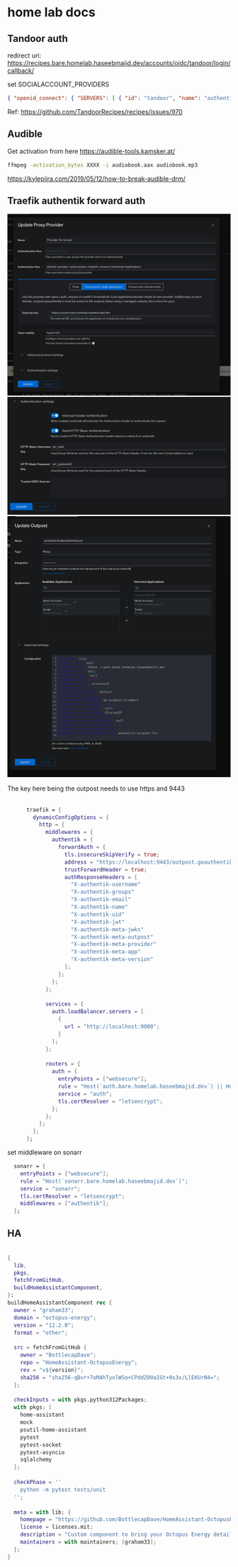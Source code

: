 # home lab docs

## Tandoor auth

redirect uri: https://recipes.bare.homelab.haseebmajid.dev/accounts/oidc/tandoor/login/callback/

set  SOCIALACCOUNT_PROVIDERS

```json
{ "openid_connect": { "SERVERS": [ { "id": "tandoor", "name": "authentik", "server_url": "https://auth.bare.homelab.haseebmajid.dev/application/o/tandoor/.well-known/openid-configuration", "token_auth_method": "client_secret_basic", "APP": { "client_id": "", "secret": "", }, } ] }}
```

Ref: https://github.com/TandoorRecipes/recipes/issues/970

## Audible

Get activation from here https://audible-tools.kamsker.at/

```bash
ffmpeg -activation_bytes XXXX -i audiobook.aax audiobook.mp3
```

https://kylepiira.com/2019/05/12/how-to-break-audible-drm/

## Traefik authentik forward auth

![forward-auth-sonarr.png](assets/imgs/forward-auth-sonarr.png)
![http-basic-auth.png](assets/imgs/http-basic-auth.png)
![update-outpost.png](assets/imgs/update-outpost.png)

The key here being the outpost needs to use https and 9443

```nix

      traefik = {
        dynamicConfigOptions = {
          http = {
            middlewares = {
              authentik = {
                forwardAuth = {
                  tls.insecureSkipVerify = true;
                  address = "https://localhost:9443/outpost.goauthentik.io/auth/traefik";
                  trustForwardHeader = true;
                  authResponseHeaders = [
                    "X-authentik-username"
                    "X-authentik-groups"
                    "X-authentik-email"
                    "X-authentik-name"
                    "X-authentik-uid"
                    "X-authentik-jwt"
                    "X-authentik-meta-jwks"
                    "X-authentik-meta-outpost"
                    "X-authentik-meta-provider"
                    "X-authentik-meta-app"
                    "X-authentik-meta-version"
                  ];
                };
              };
            };

            services = {
              auth.loadBalancer.servers = [
                {
                  url = "http://localhost:9000";
                }
              ];
            };

            routers = {
              auth = {
                entryPoints = ["websecure"];
                rule = "Host(`auth.bare.homelab.haseebmajid.dev`) || HostRegexp(`{subdomain:[a-z0-9]+}.bare.homelab.haseebmajid.com`) && PathPrefix(`/outpost.goauthentik.io/`)";
                service = "auth";
                tls.certResolver = "letsencrypt";
              };
            };
          };
        };
      };
```



set middleware on sonarr

````nix
  sonarr = {
    entryPoints = ["websecure"];
    rule = "Host(`sonarr.bare.homelab.haseebmajid.dev`)";
    service = "sonarr";
    tls.certResolver = "letsencrypt";
    middlewares = ["authentik"];
  };
````

## HA

````nix

{
  lib,
  pkgs,
  fetchFromGitHub,
  buildHomeAssistantComponent,
}:
buildHomeAssistantComponent rec {
  owner = "graham33";
  domain = "octopus-energy";
  version = "12.2.0";
  format = "other";

  src = fetchFromGitHub {
    owner = "BottlecapDave";
    repo = "HomeAssistant-OctopusEnergy";
    rev = "v${version}";
    sha256 = "sha256-qBvr+7oMAhTyxlWSo+CPddZ00aIGt+0s3x/LlEKUrN4=";
  };

  checkInputs = with pkgs.python312Packages;
  with pkgs; [
    home-assistant
    mock
    psutil-home-assistant
    pytest
    pytest-socket
    pytest-asyncio
    sqlalchemy
  ];

  checkPhase = ''
    python -m pytest tests/unit
  '';

  meta = with lib; {
    homepage = "https://github.com/BottlecapDave/HomeAssistant-OctopusEnergy";
    license = licenses.mit;
    description = "Custom component to bring your Octopus Energy details into Home Assistant";
    maintainers = with maintainers; [graham33];
  };
}
````
